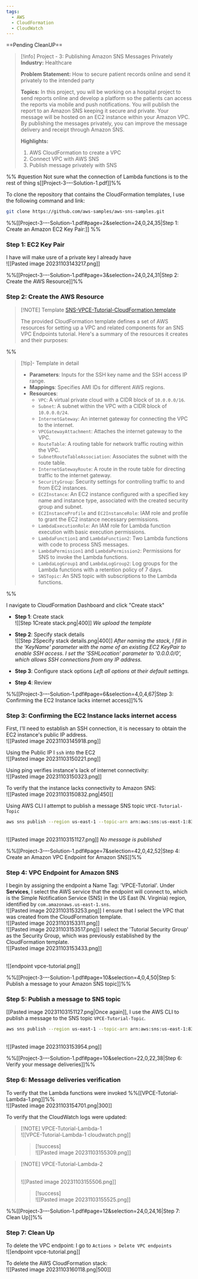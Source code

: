 ```yaml
---
tags:
  - AWS
  - CloudFormation
  - CloudWatch
---
```

==Pending CleanUP==
 

> [!info] Project - 3: Publishing Amazon SNS Messages Privately
> **Industry:** Healthcare 
> 
> **Problem Statement:** 
> How to secure patient records online and send it privately to the intended party 
> 
> **Topics:** 
> In this project, you will be working on a hospital project to send reports online and develop a platform so the patients can access the reports via mobile and push notifications. You will publish the report to an Amazon SNS keeping it secure and private. Your message will be hosted on an EC2 instance within your Amazon VPC. By publishing the messages privately, you can improve the message delivery and receipt through Amazon SNS. 
> 
> **Highlights:** 
> 1. AWS CloudFormation to create a VPC 
> 2. Connect VPC with AWS SNS 
> 3. Publish message privately with SNS


%% #question Not sure what the connection of Lambda functions is to the rest of thing s[[Project-3-–-Solution-1.pdf]]%%

To clone the repository that contains the CloudFormation templates, I use the following command and link:
```bash
git clone https://github.com/aws-samples/aws-sns-samples.git
```

%%[[Project-3-–-Solution-1.pdf#page=2&selection=24,0,24,35|Step 1: Create an Amazon EC2 Key Pair:]]
%%
### Step 1: EC2 Key Pair
I have will make usre of a private key I already have
<br>![[Pasted image 20231103143217.png]]


%%[[Project-3-–-Solution-1.pdf#page=3&selection=24,0,24,31|Step 2: Create the AWS Resource]]%%

### Step 2: Create the AWS Resource

> [!NOTE] Template
> [SNS-VPCE-Tutorial-CloudFormation.template](https://github.com/aws-samples/aws-sns-samples/blob/master/templates/SNS-VPCE-Tutorial-CloudFormation.template)
> 
> The provided CloudFormation template defines a set of AWS resources for setting up a VPC and related components for an SNS VPC Endpoints tutorial. Here's a summary of the resources it creates and their purposes:
> 
> 

%%
> [!tip]- Template in detail
> - **Parameters**: Inputs for the SSH key name and the SSH access IP range.
> - **Mappings**: Specifies AMI IDs for different AWS regions.
> - **Resources**:
>     - `VPC`: A virtual private cloud with a CIDR block of `10.0.0.0/16`.
>     - `Subnet`: A subnet within the VPC with a CIDR block of `10.0.0.0/24`.
>     - `InternetGateway`: An internet gateway for connecting the VPC to the internet.
>     - `VPCGatewayAttachment`: Attaches the internet gateway to the VPC.
>     - `RouteTable`: A routing table for network traffic routing within the VPC.
>     - `SubnetRouteTableAssociation`: Associates the subnet with the route table.
>     - `InternetGatewayRoute`: A route in the route table for directing traffic to the internet gateway.
>     - `SecurityGroup`: Security settings for controlling traffic to and from EC2 instances.
>     - `EC2Instance`: An EC2 instance configured with a specified key name and instance type, associated with the created security group and subnet.
>     - `EC2InstanceProfile` and `EC2InstanceRole`: IAM role and profile to grant the EC2 instance necessary permissions.
>     - `LambdaExecutionRole`: An IAM role for Lambda function execution with basic execution permissions.
>     - `LambdaFunction1` and `LambdaFunction2`: Two Lambda functions with code to process SNS messages.
>     - `LambdaPermission1` and `LambdaPermission2`: Permissions for SNS to invoke the Lambda functions.
>     - `LambdaLogGroup1` and `LambdaLogGroup2`: Log groups for the Lambda functions with a retention policy of 7 days.
>     - `SNSTopic`: An SNS topic with subscriptions to the Lambda functions.

%%

I navigate to CloudFormation Dashboard and click "Create stack"

- **Step 1**: Create stack
  <br>![[Step 1Create stack.png|400]]
  *We upload the template*

- **Step 2**: Specify stack details
  <br>![[Step 2Specify stack details.png|400]]
  *After naming the stack, I fill in the 'KeyName' parameter with the name of an existing EC2 KeyPair to enable SSH access. I set the 'SSHLocation' parameter to '0.0.0.0/0', which allows SSH connections from any IP address.*

- **Step 3**: Configure stack options
  *Left all options at their default settings.*  

- **Step 4**: Review


%%[[Project-3-–-Solution-1.pdf#page=6&selection=4,0,4,67|Step 3: Confirming the EC2 Instance lacks internet access]]%%
### Step 3: Confirming the EC2 Instance lacks internet access

First, I'll need to establish an SSH connection, it is necessary to obtain the EC2 instance's public IP address.
<br>![[Pasted image 20231103145918.png]]

Using the Public IP I `ssh` into the EC2
<br>![[Pasted image 20231103150221.png]]

Using ping verifies instance's lack of internet connectivity:
<br>![[Pasted image 20231103150323.png]]

To verify that the instance lacks connectivity to Amazon SNS:
<br>![[Pasted image 20231103150832.png|450]]

Using AWS CLI I attempt to publish a message SNS topic `VPCE-Tutorial-Topic`
```bash
aws sns publish --region us-east-1 --topic-arn arn:aws:sns:us-east-1:838427752759:VPCE-Tutorial-Topic --message "Hello"
```
<br>![[Pasted image 20231103151127.png]]
*No message is published*

%%[[Project-3-–-Solution-1.pdf#page=7&selection=42,0,42,52|Step 4: Create an Amazon VPC Endpoint for Amazon SNS]]%%
### Step 4: VPC Endpoint for Amazon SNS

I begin by assigning the endpoint a Name Tag: 'VPCE-Tutorial'. Under **Services**, I select the AWS service that the endpoint will connect to, which is the Simple Notification Service (SNS) in the US East (N. Virginia) region, identified by `com.amazonaws.us-east-1.sns`.
<br>![[Pasted image 20231103153253.png]]
I ensure that I select the VPC that was created from the CloudFormation template.
<br>![[Pasted image 20231103153311.png]]
<br>![[Pasted image 20231103153517.png]]
I select the 'Tutorial Security Group' as the Security Group, which was previously established by the CloudFormation template.
<br>![[Pasted image 20231103153433.png]]

<br>![[endpoint vpce-tutorial.png]]


%%[[Project-3-–-Solution-1.pdf#page=10&selection=4,0,4,50|Step 5: Publish a message to your Amazon SNS topic]]%%
### Step 5: Publish a message to SNS topic

[[Pasted image 20231103151127.png|Once again]], I use the AWS CLI to publish a message to the SNS topic `VPCE-Tutorial-Topic`.
```bash
aws sns publish --region us-east-1 --topic-arn arn:aws:sns:us-east-1:838427752759:VPCE-Tutorial-Topic --message "Hello"
```
<br>![[Pasted image 20231103153954.png]]


%%[[Project-3-–-Solution-1.pdf#page=10&selection=22,0,22,38|Step 6: Verify your message deliveries]]%%
### Step 6: Message deliveries verification

To verify that the Lambda functions were invoked
%%[[VPCE-Tutorial-Lambda-1.png]]%%
<br>![[Pasted image 20231103154701.png|300]]

To verify that the CloudWatch logs were updated:

> [!NOTE] VPCE-Tutorial-Lambda-1
> <br>![[VPCE-Tutorial-Lambda-1 cloudwatch.png]]
> 
> > [!success]
> > <br>![[Pasted image 20231103155309.png]]
> 

> [!NOTE] VPCE-Tutorial-Lambda-2
> 
> <br>![[Pasted image 20231103155506.png]]
> 
> 
> > [!success]
> > <br>![[Pasted image 20231103155525.png]]
> 
> 

%%[[Project-3-–-Solution-1.pdf#page=12&selection=24,0,24,16|Step 7: Clean Up]]%%

### Step 7: Clean Up

To delete the VPC endpoint: 
I go to `Actions > Delete VPC endpoints`
<br>![[endpoint vpce-tutorial.png]]


To delete the AWS CloudFormation stack:
<br>![[Pasted image 20231103160118.png|500]]

